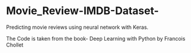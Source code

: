 # Movie_Review-IMDB-Dataset-
Predicting movie reviews using neural network with Keras.

The Code is taken from the book- Deep Learning with Python by Francois Chollet 

